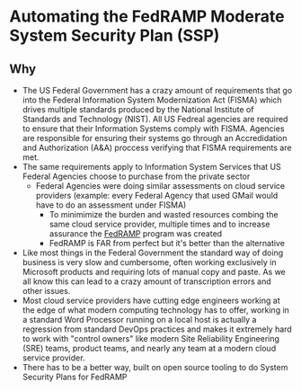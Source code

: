 # Automating the FedRAMP Moderate System Security Plan (SSP)
## Why
- The US Federal Government has a crazy amount of requirements that go into the Federal Information System Modernization Act (FISMA) which drives multiple standards produced by the National Institute of Standards and Technology (NIST). All US Fedreal agencies are required to ensure that their Information Systems comply with FISMA. Agencies are responsible for ensuring their systems go through an Accredidation and Authorization (A&A) proccess verifying that FISMA requirements are met.
- The same requirements apply to Information System Services that US Federal Agencies choose to purchase from the private sector
    - Federal Agencies were doing similar assessments on cloud service providers (example: every Federal Agency that used GMail would have to do an assessment under FISMA)
        - To minimimize the burden and wasted resources combing the same cloud service provider, multiple times and to increase assurance the [FedRAMP](https://www.fedramp.gov) program was created
        - FedRAMP is FAR from perfect but it's better than the alternative
- Like most things in the Federal Government the standard way of doing business is very slow and cumbersome, often working exclusively in Microsoft products and requiring lots of manual copy and paste. As we all know this can lead to a crazy amount of transcription errors and other issues.
- Most cloud service providers have cutting edge engineers working at the edge of what modern computing technology has to offer, working in a standard Word Processor running on a local host is actually a regression from standard DevOps practices and makes it extremely hard to work with "control owners" like modern Site Reliability Engineering (SRE) teams, product teams, and nearly any team at a modern cloud service provider.
- There has to be a better way, built on open source tooling to do System Security Plans for FedRAMP